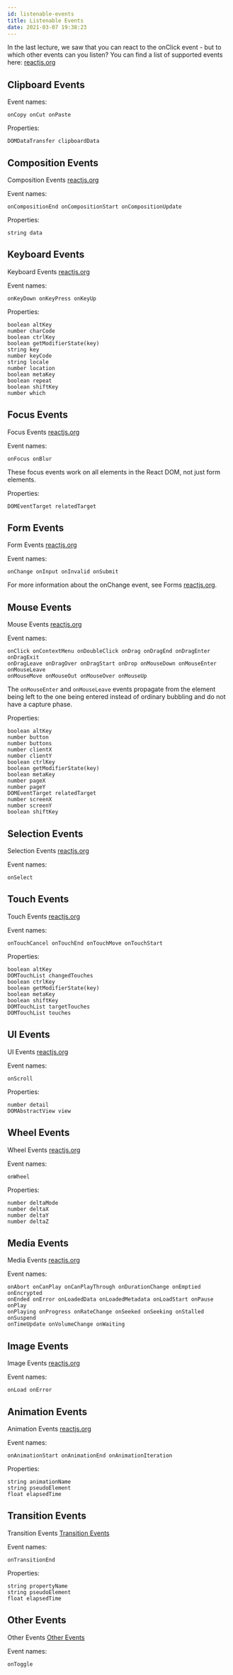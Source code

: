 ```yaml
---
id: listenable-events
title: Listenable Events
date: 2021-03-07 19:38:23
---
```


In the last lecture, we saw that you can react to the onClick event - but to which other events can you listen? You can find a list of supported events here: <a href='https://reactjs.org/docs/events.html#supported-events' class='external'>reactjs.org</a>

## Clipboard Events

Event names:

```
onCopy onCut onPaste
```

Properties:

```
DOMDataTransfer clipboardData
```

## Composition Events

Composition Events <a href='https://reactjs.org/docs/events.html#composition-events' class='external'>reactjs.org</a>

Event names:

```
onCompositionEnd onCompositionStart onCompositionUpdate
```

Properties:

```
string data
```

## Keyboard Events

Keyboard Events <a href='https://reactjs.org/docs/events.html#keyboard-events' class='external'>reactjs.org</a>

Event names:

```
onKeyDown onKeyPress onKeyUp
```

Properties:

```
boolean altKey
number charCode
boolean ctrlKey
boolean getModifierState(key)
string key
number keyCode
string locale
number location
boolean metaKey
boolean repeat
boolean shiftKey
number which
```

## Focus Events

Focus Events <a href='https://reactjs.org/docs/events.html#focus-events' class='external'>reactjs.org</a>

Event names:

```
onFocus onBlur
```

These focus events work on all elements in the React DOM, not just form elements.

Properties:

```
DOMEventTarget relatedTarget
```

## Form Events

Form Events <a href='https://reactjs.org/docs/events.html#form-events' class='external'>reactjs.org</a>

Event names:

```
onChange onInput onInvalid onSubmit
```

For more information about the onChange event, see Forms <a href='https://reactjs.org/docs/forms.html' class='external'>reactjs.org</a>.

## Mouse Events

Mouse Events <a href='https://reactjs.org/docs/events.html#mouse-events' class='external'>reactjs.org</a>

Event names:

```
onClick onContextMenu onDoubleClick onDrag onDragEnd onDragEnter onDragExit
onDragLeave onDragOver onDragStart onDrop onMouseDown onMouseEnter onMouseLeave
onMouseMove onMouseOut onMouseOver onMouseUp
```

The `onMouseEnter` and `onMouseLeave` events propagate from the element being left to the one being entered instead of ordinary bubbling and do not have a capture phase.

Properties:

```
boolean altKey
number button
number buttons
number clientX
number clientY
boolean ctrlKey
boolean getModifierState(key)
boolean metaKey
number pageX
number pageY
DOMEventTarget relatedTarget
number screenX
number screenY
boolean shiftKey
```

## Selection Events

Selection Events <a href='https://reactjs.org/docs/events.html#selection-events' class='external'>reactjs.org</a>

Event names:

```
onSelect
```

## Touch Events

Touch Events <a href='https://reactjs.org/docs/events.html#touch-events' class='external'>reactjs.org</a>

Event names:

```
onTouchCancel onTouchEnd onTouchMove onTouchStart
```

Properties:

```
boolean altKey
DOMTouchList changedTouches
boolean ctrlKey
boolean getModifierState(key)
boolean metaKey
boolean shiftKey
DOMTouchList targetTouches
DOMTouchList touches
```

## UI Events

UI Events <a href='https://reactjs.org/docs/events.html#ui-events' class='external'>reactjs.org</a>

Event names:

```
onScroll
```

Properties:

```
number detail
DOMAbstractView view
```

## Wheel Events

Wheel Events <a href='https://reactjs.org/docs/events.html#wheel-events' class='external'>reactjs.org</a>

Event names:

```
onWheel
```

Properties:

```
number deltaMode
number deltaX
number deltaY
number deltaZ
```

## Media Events

Media Events <a href='https://reactjs.org/docs/events.html#media-events' class='external'>reactjs.org</a>

Event names:

```
onAbort onCanPlay onCanPlayThrough onDurationChange onEmptied onEncrypted
onEnded onError onLoadedData onLoadedMetadata onLoadStart onPause onPlay
onPlaying onProgress onRateChange onSeeked onSeeking onStalled onSuspend
onTimeUpdate onVolumeChange onWaiting
```

## Image Events

Image Events <a href='https://reactjs.org/docs/events.html#image-events' class='external'>reactjs.org</a>

Event names:

```
onLoad onError
```

## Animation Events

Animation Events <a href='https://reactjs.org/docs/events.html#animation-events' class='external'>reactjs.org</a>

Event names:

```
onAnimationStart onAnimationEnd onAnimationIteration
```

Properties:

```
string animationName
string pseudoElement
float elapsedTime
```

## Transition Events

Transition Events <a href='https://reactjs.org/docs/events.html#transition-events' class='external'>Transition Events</a>

Event names:

```
onTransitionEnd
```

Properties:

```
string propertyName
string pseudoElement
float elapsedTime
```

## Other Events

Other Events <a href='https://reactjs.org/docs/events.html#other-events' class='external'>Other Events</a>

Event names:

```
onToggle
```
